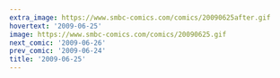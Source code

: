 ```yaml
---
extra_image: https://www.smbc-comics.com/comics/20090625after.gif
hovertext: '2009-06-25'
image: https://www.smbc-comics.com/comics/20090625.gif
next_comic: '2009-06-26'
prev_comic: '2009-06-24'
title: '2009-06-25'
---
```



